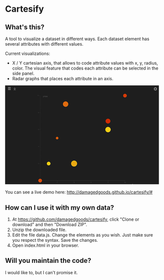 # Cartesify

## What's this?

A tool to visualize a dataset in different ways. Each dataset element has several attributes with different values.

Current visualizations:
- X / Y cartesian axis, that allows to code attribute values with x, y, radius, color. The visual feature that codes each attribute can be selected in the side panel.
- Radar graphs that places each attribute in an axis.

![](./img/sample.gif)

You can see a live demo here: http://damagedgoods.github.io/cartesify/#

## How can I use it with my own data?

1. At https://github.com/damagedgoods/cartesify, click "Clone or download" and then "Download ZIP".
2. Unzip the downloaded file.
3. Edit the file data.js. Change the elements as you wish. Just make sure you respect the syntax. Save the changes.
4. Open index.html in your browser.

## Will you maintain the code?

I would like to, but I can't promise it.
